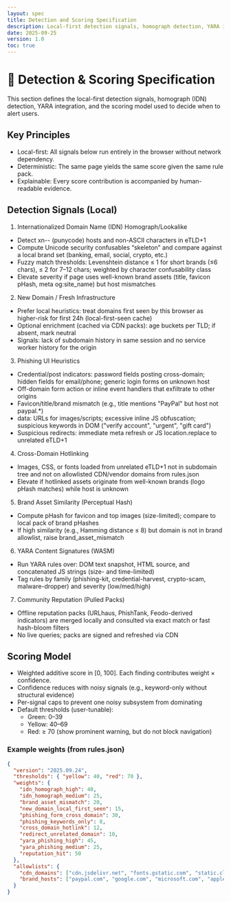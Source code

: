 ```yaml
---
layout: spec
title: Detection and Scoring Specification
description: Local-first detection signals, homograph detection, YARA integration, and scoring model for suspicious web page alerts
date: 2025-09-25
version: 1.0
toc: true
---
```

# 🧠 Detection & Scoring Specification

This section defines the local-first detection signals, homograph (IDN) detection, YARA integration, and the scoring model used to decide when to alert users.

## Key Principles
- Local-first: All signals below run entirely in the browser without network dependency.
- Deterministic: The same page yields the same score given the same rule pack.
- Explainable: Every score contribution is accompanied by human-readable evidence.

## Detection Signals (Local)

1) Internationalized Domain Name (IDN) Homograph/Lookalike
- Detect xn-- (punycode) hosts and non-ASCII characters in eTLD+1
- Compute Unicode security confusables “skeleton” and compare against a local brand set (banking, email, social, crypto, etc.)
- Fuzzy match thresholds: Levenshtein distance ≤ 1 for short brands (≤6 chars), ≤ 2 for 7–12 chars; weighted by character confusability class
- Elevate severity if page uses well-known brand assets (title, favicon pHash, meta og:site_name) but host mismatches

2) New Domain / Fresh Infrastructure
- Prefer local heuristics: treat domains first seen by this browser as higher-risk for first 24h (local-first-seen cache)
- Optional enrichment (cached via CDN packs): age buckets per TLD; if absent, mark neutral
- Signals: lack of subdomain history in same session and no service worker history for the origin

3) Phishing UI Heuristics
- Credential/post indicators: password fields posting cross-domain; hidden fields for email/phone; generic login forms on unknown host
- Off-domain form action or inline event handlers that exfiltrate to other origins
- Favicon/title/brand mismatch (e.g., title mentions "PayPal" but host not paypal.*)
- data: URLs for images/scripts; excessive inline JS obfuscation; suspicious keywords in DOM ("verify account", "urgent", "gift card")
- Suspicious redirects: immediate meta refresh or JS location.replace to unrelated eTLD+1

4) Cross-Domain Hotlinking
- Images, CSS, or fonts loaded from unrelated eTLD+1 not in subdomain tree and not on allowlisted CDN/vendor domains from rules.json
- Elevate if hotlinked assets originate from well-known brands (logo pHash matches) while host is unknown

5) Brand Asset Similarity (Perceptual Hash)
- Compute pHash for favicon and top images (size-limited); compare to local pack of brand pHashes
- If high similarity (e.g., Hamming distance ≤ 8) but domain is not in brand allowlist, raise brand_asset_mismatch

6) YARA Content Signatures (WASM)
- Run YARA rules over: DOM text snapshot, HTML source, and concatenated JS strings (size- and time-limited)
- Tag rules by family (phishing-kit, credential-harvest, crypto-scam, malware-dropper) and severity (low/med/high)

7) Community Reputation (Pulled Packs)
- Offline reputation packs (URLhaus, PhishTank, Feodo-derived indicators) are merged locally and consulted via exact match or fast hash-bloom filters
- No live queries; packs are signed and refreshed via CDN

## Scoring Model

- Weighted additive score in [0, 100]. Each finding contributes weight × confidence.
- Confidence reduces with noisy signals (e.g., keyword-only without structural evidence)
- Per-signal caps to prevent one noisy subsystem from dominating
- Default thresholds (user-tunable):
  - Green: 0–39
  - Yellow: 40–69
  - Red: ≥ 70 (show prominent warning, but do not block navigation)

### Example weights (from rules.json)
```json
{
  "version": "2025.09.24",
  "thresholds": { "yellow": 40, "red": 70 },
  "weights": {
    "idn_homograph_high": 40,
    "idn_homograph_medium": 25,
    "brand_asset_mismatch": 20,
    "new_domain_local_first_seen": 15,
    "phishing_form_cross_domain": 30,
    "phishing_keywords_only": 8,
    "cross_domain_hotlink": 12,
    "redirect_unrelated_domain": 10,
    "yara_phishing_high": 45,
    "yara_phishing_medium": 25,
    "reputation_hit": 50
  },
  "allowlists": {
    "cdn_domains": ["cdn.jsdelivr.net", "fonts.gstatic.com", "static.cloudflareinsights.com"],
    "brand_hosts": ["paypal.com", "google.com", "microsoft.com", "apple.com"]
  }
}
```
